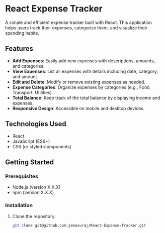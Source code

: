 
# React Expense Tracker

A simple and efficient expense tracker built with React. This application helps users track their expenses, categorize them, and visualize their spending habits.

## Features

- **Add Expenses**: Easily add new expenses with descriptions, amounts, and categories.
- **View Expenses**: List all expenses with details including date, category, and amount.
- **Edit and Delete**: Modify or remove existing expenses as needed.
- **Expense Categories**: Organize expenses by categories (e.g., Food, Transport, Utilities).
- **Total Balance**: Keep track of the total balance by displaying income and expenses.
- **Responsive Design**: Accessible on mobile and desktop devices.

## Technologies Used

- React
- JavaScript (ES6+)
- CSS (or styled-components)


## Getting Started

### Prerequisites

- Node.js (version X.X.X)
- npm (version X.X.X)

### Installation

1. Clone the repository:

   ```bash
   git clone git@github.com:jenasuraj/React-Expense-Tracker.git
